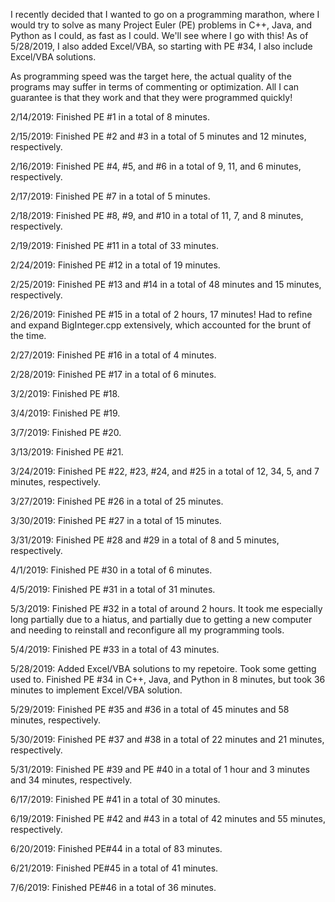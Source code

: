 I recently decided that I wanted to go on a programming marathon, where I would try to solve as many Project Euler (PE) problems in C++, Java, and Python as I could, as fast as I could. We'll see where I go with this! As of 5/28/2019, I also added Excel/VBA, so starting with PE #34, I also include Excel/VBA solutions.

As programming speed was the target here, the actual quality of the programs may suffer in terms of commenting or optimization. All I can guarantee is that they work and that they were programmed quickly!

2/14/2019: Finished PE #1 in a total of 8 minutes.

2/15/2019: Finished PE #2 and #3 in a total of 5 minutes and 12 minutes, respectively.

2/16/2019: Finished PE #4, #5, and #6 in a total of 9, 11, and 6 minutes, respectively.

2/17/2019: Finished PE #7 in a total of 5 minutes.

2/18/2019: Finished PE #8, #9, and #10 in a total of 11, 7, and 8 minutes, respectively.

2/19/2019: Finished PE #11 in a total of 33 minutes.

2/24/2019: Finished PE #12 in a total of 19 minutes.

2/25/2019: Finished PE #13 and #14 in a total of 48 minutes and 15 minutes, respectively.

2/26/2019: Finished PE #15 in a total of 2 hours, 17 minutes! Had to refine and expand BigInteger.cpp extensively, which accounted for the brunt of the time.

2/27/2019: Finished PE #16 in a total of 4 minutes.

2/28/2019: Finished PE #17 in a total of 6 minutes.

3/2/2019: Finished PE #18.

3/4/2019: Finished PE #19.

3/7/2019: Finished PE #20.

3/13/2019: Finished PE #21.

3/24/2019: Finished PE #22, #23, #24, and #25 in a total of 12, 34, 5, and 7 minutes, respectively.

3/27/2019: Finished PE #26 in a total of 25 minutes.

3/30/2019: Finished PE #27 in a total of 15 minutes.

3/31/2019: Finished PE #28 and #29 in a total of 8 and 5 minutes, respectively.

4/1/2019: Finished PE #30 in a total of 6 minutes.

4/5/2019: Finished PE #31 in a total of 31 minutes.

5/3/2019: Finished PE #32 in a total of around 2 hours. It took me especially long partially due to a hiatus, and partially due to getting a new computer and needing to reinstall and reconfigure all my programming tools.

5/4/2019: Finished PE #33 in a total of 43 minutes.

5/28/2019: Added Excel/VBA solutions to my repetoire. Took some getting used to. Finished PE #34 in C++, Java, and Python in 8 minutes, but took 36 minutes to implement Excel/VBA solution.

5/29/2019: Finished PE #35 and #36 in a total of 45 minutes and 58 minutes, respectively.

5/30/2019: Finished PE #37 and #38 in a total of 22 minutes and 21 minutes, respectively.

5/31/2019: Finished PE #39 and PE #40 in a total of 1 hour and 3 minutes and 34 minutes, respectively.

6/17/2019: Finished PE #41 in a total of 30 minutes.

6/19/2019: Finished PE #42 and #43 in a total of 42 minutes and 55 minutes, respectively.

6/20/2019: Finished PE#44 in a total of 83 minutes.

6/21/2019: Finished PE#45 in a total of 41 minutes.

7/6/2019: Finished PE#46 in a total of 36 minutes.
